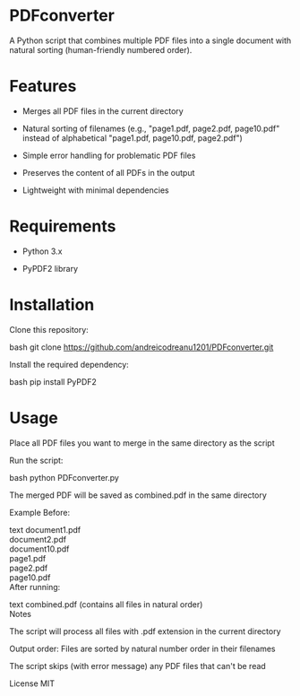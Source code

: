 # PDFconverter
A Python script that combines multiple PDF files into a single document with natural sorting (human-friendly numbered order).

# Features
- Merges all PDF files in the current directory

- Natural sorting of filenames (e.g., "page1.pdf, page2.pdf, page10.pdf" instead of alphabetical "page1.pdf, page10.pdf, page2.pdf")

- Simple error handling for problematic PDF files

- Preserves the content of all PDFs in the output

- Lightweight with minimal dependencies

# Requirements

- Python 3.x

- PyPDF2 library

# Installation

Clone this repository:

bash
git clone https://github.com/andreicodreanu1201/PDFconverter.git  

Install the required dependency:

bash
pip install PyPDF2  

# Usage

Place all PDF files you want to merge in the same directory as the script

Run the script:

bash
python PDFconverter.py  

The merged PDF will be saved as combined.pdf in the same directory

Example
Before:

text
document1.pdf  
document2.pdf  
document10.pdf  
page1.pdf  
page2.pdf  
page10.pdf  
After running:

text
combined.pdf (contains all files in natural order)  
Notes

The script will process all files with .pdf extension in the current directory

Output order: Files are sorted by natural number order in their filenames

The script skips (with error message) any PDF files that can't be read

License
MIT

